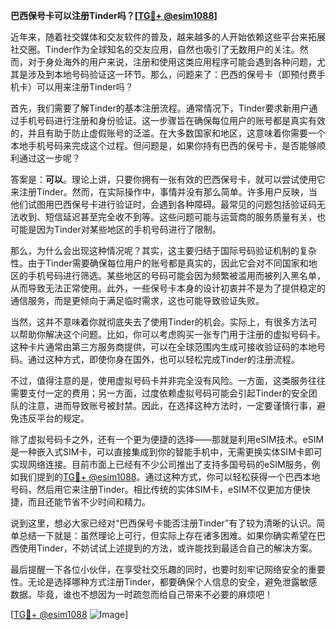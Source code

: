 **巴西保号卡可以注册Tinder吗？[[TG💪+ @esim1088](https://t.me/s/esim1088)]**

近年来，随着社交媒体和交友软件的普及，越来越多的人开始依赖这些平台来拓展社交圈。Tinder作为全球知名的交友应用，自然也吸引了无数用户的关注。然而，对于身处海外的用户来说，注册和使用这类应用程序可能会遇到各种问题，尤其是涉及到本地号码验证这一环节。那么，问题来了：巴西的保号卡（即预付费手机卡）可以用来注册Tinder吗？

首先，我们需要了解Tinder的基本注册流程。通常情况下，Tinder要求新用户通过手机号码进行注册和身份验证。这一步骤旨在确保每位用户的账号都是真实有效的，并且有助于防止虚假账号的泛滥。在大多数国家和地区，这意味着你需要一个本地手机号码来完成这个过程。但问题是，如果你持有巴西的保号卡，是否能够顺利通过这一步呢？

答案是：**可以**。理论上讲，只要你拥有一张有效的巴西保号卡，就可以尝试使用它来注册Tinder。然而，在实际操作中，事情并没有那么简单。许多用户反映，当他们试图用巴西保号卡进行验证时，会遇到各种障碍。最常见的问题包括验证码无法收到、短信延迟甚至完全收不到等。这些问题可能与运营商的服务质量有关，也可能是因为Tinder对某些地区的手机号码进行了限制。

那么，为什么会出现这种情况呢？其实，这主要归结于国际号码验证机制的复杂性。由于Tinder需要确保每位用户的账号都是真实的，因此它会对不同国家和地区的手机号码进行筛选。某些地区的号码可能会因为频繁被滥用而被列入黑名单，从而导致无法正常使用。此外，一些保号卡本身的设计初衷并不是为了提供稳定的通信服务，而是更倾向于满足临时需求，这也可能导致验证失败。

当然，这并不意味着你就彻底失去了使用Tinder的机会。实际上，有很多方法可以帮助你解决这个问题。比如，你可以考虑购买一张专门用于注册的虚拟号码卡。这种卡片通常由第三方服务商提供，可以在全球范围内生成可接收验证码的本地号码。通过这种方式，即使你身在国外，也可以轻松完成Tinder的注册流程。

不过，值得注意的是，使用虚拟号码卡并非完全没有风险。一方面，这类服务往往需要支付一定的费用；另一方面，过度依赖虚拟号码可能会引起Tinder的安全团队的注意，进而导致账号被封禁。因此，在选择这种方法时，一定要谨慎行事，避免违反平台的规定。

除了虚拟号码卡之外，还有一个更为便捷的选择——那就是利用eSIM技术。eSIM是一种嵌入式SIM卡，可以直接集成到你的智能手机中，无需更换实体SIM卡即可实现网络连接。目前市面上已经有不少公司推出了支持多国号码的eSIM服务，例如我们提到的[TG💪+ @esim1088](https://t.me/s/esim1088)。通过这种方式，你可以轻松获得一个巴西本地号码，然后用它来注册Tinder。相比传统的实体SIM卡，eSIM不仅更加方便快捷，而且还能节省不少时间和精力。

说到这里，想必大家已经对“巴西保号卡能否注册Tinder”有了较为清晰的认识。简单总结一下就是：虽然理论上可行，但实际上存在诸多困难。如果你确实希望在巴西使用Tinder，不妨试试上述提到的方法，或许能找到最适合自己的解决方案。

最后提醒一下各位小伙伴，在享受社交乐趣的同时，也要时刻牢记网络安全的重要性。无论是选择哪种方式注册Tinder，都要确保个人信息的安全，避免泄露敏感数据。毕竟，谁也不想因为一时疏忽而给自己带来不必要的麻烦吧！

[[TG💪+ @esim1088](https://t.me/s/esim1088) ![Image](https://i.postimg.cc/4NQfJmqS/Snipaste-2025-05-13-00-14-12.png)]